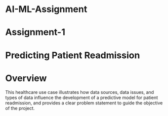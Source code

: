 # AI-ML-Assignment
# Assignment-1
# Predicting Patient Readmission 
# Overview
This healthcare use case illustrates how data sources, data issues, and types of data influence the development of a predictive model for patient readmission, and provides a clear problem statement to guide the objective of the project.
